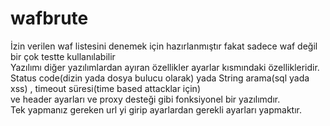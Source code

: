# wafbrute
İzin verilen waf listesini denemek için hazırlanmıştır fakat sadece waf değil bir çok testte kullanılabilir<br>
Yazılımı diğer yazılımlardan ayıran özellikler ayarlar kısmındaki özellikleridir.<br>
Status code(dizin yada dosya bulucu olarak) yada String arama(sql yada xss) , timeout süresi(time based attacklar için)<br>
ve header ayarları ve proxy desteği gibi fonksiyonel bir yazılımdır.<br>
Tek yapmanız gereken url yi girip ayarlardan gerekli ayarları yapmaktır.<br>
